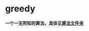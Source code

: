 # greedy

**一个一无所知的算法，具体见[算法文件夹](https://github.com/yaoruii/MyLeetcode/blob/master/Algorithms/greedy.md)**
